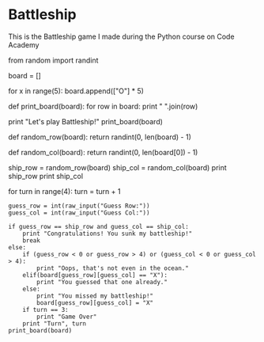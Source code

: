 # Battleship
This is the Battleship game I made during the Python course on Code Academy
 
from random import randint

board = []

for x in range(5):
    board.append(["O"] * 5)

def print_board(board):
    for row in board:
        print " ".join(row)

print "Let's play Battleship!"
print_board(board)

def random_row(board):
    return randint(0, len(board) - 1)

def random_col(board):
    return randint(0, len(board[0]) - 1)

ship_row = random_row(board)
ship_col = random_col(board)
print ship_row
print ship_col

for turn in range(4):
    turn = turn + 1
   
    guess_row = int(raw_input("Guess Row:"))
    guess_col = int(raw_input("Guess Col:"))

    if guess_row == ship_row and guess_col == ship_col:
        print "Congratulations! You sunk my battleship!"
        break
    else:
        if (guess_row < 0 or guess_row > 4) or (guess_col < 0 or guess_col > 4):
            print "Oops, that's not even in the ocean."
        elif(board[guess_row][guess_col] == "X"):
            print "You guessed that one already."
        else:
            print "You missed my battleship!"
            board[guess_row][guess_col] = "X"
        if turn == 3:
            print "Game Over"
        print "Turn", turn
    print_board(board)
